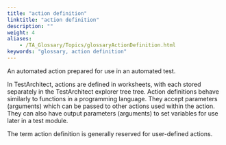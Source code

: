 ```yaml
--- 
title: "action definition"
linktitle: "action definition"
description: ""
weight: 4
aliases: 
    - /TA_Glossary/Topics/glossaryActionDefinition.html
keywords: "glossary, action definition"
---
```


An automated action prepared for use in an automated test.

In TestArchitect, actions are defined in worksheets, with each stored separately in the TestArchitect explorer tree tree. Action definitions behave similarly to functions in a programming language. They accept parameters \(arguments\) which can be passed to other actions used within the action. They can also have output parameters \(arguments\) to set variables for use later in a test module.

The term action definition is generally reserved for user-defined actions.

